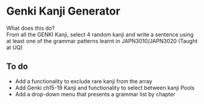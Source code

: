 # Genki Kanji Generator
What does this do?<br/>
From all the GENKI Kanji, select 4 random kanji and write a sentence using at
least one of the grammar patterns learnt in JAPN3010/JAPN3020 (Taught at UQ)

## To do
- Add a functionality to exclude rare kanji from the array<br/>
- Add Genki ch15-19 Kanji and functionality to select between kanji Pools
- Add a drop-down menu that presents a grammar list by chapter
